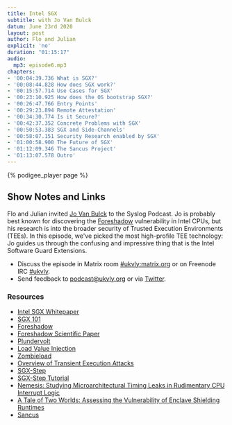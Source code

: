 ```yaml
---
title: Intel SGX
subtitle: with Jo Van Bulck
datum: June 23rd 2020
layout: post
author: Flo and Julian
explicit: 'no'
duration: "01:15:17"
audio:
  mp3: episode6.mp3
chapters:
- '00:04:39.736 What is SGX?'
- '00:08:44.828 How does SGX work?'
- '00:15:57.714 Use Cases for SGX'
- '00:23:10.925 How does the OS bootstrap SGX?'
- '00:26:47.766 Entry Points'
- '00:29:23.894 Remote Attestation'
- '00:34:30.774 Is it Secure?'
- '00:42:37.352 Concrete Problems with SGX'
- '00:50:53.383 SGX and Side-Channels'
- '00:58:07.151 Security Research enabled by SGX'
- '01:00:58.900 The Future of SGX'
- '01:12:09.346 The Sancus Project'
- '01:13:07.578 Outro'
---
```


{% podigee_player page %}

## Show Notes and Links

Flo and Julian invited [Jo Van
Bulck](https://distrinet.cs.kuleuven.be/people/jo) to the Syslog
Podcast. Jo is probably best known for discovering the
[Foreshadow](https://foreshadowattack.eu/) vulnerability in Intel
CPUs, but his research is into the broader security of Trusted
Execution Environments (TEEs). In this episode, we've picked the most
high-profile TEE technology: Jo guides us through the confusing and
impressive thing that is the Intel Software Guard Extensions.

* Discuss the episode in Matrix room [#ukvly:matrix.org](https://riot.im/app/#/room/#ukvly:matrix.org) or on Freenode IRC [#ukvly](https://webchat.freenode.net/).
 * Send feedback to podcast@ukvly.org or via [Twitter](https://twitter.com/ukvly).

### Resources

 - [Intel SGX Whitepaper](https://software.intel.com/content/www/us/en/develop/blogs/protecting-application-secrets-with-intel-sgx.html)
 - [SGX 101](https://sgx101.gitbook.io/sgx101/)
 - [Foreshadow](https://foreshadowattack.eu/)
 - [Foreshadow Scientific Paper](https://www.usenix.org/system/files/conference/usenixsecurity18/sec18-van_bulck.pdf)
 - [Plundervolt](https://plundervolt.com/)
 - [Load Value Injection](https://lviattack.eu/)
 - [Zombieload](https://zombieloadattack.com/)
 - [Overview of Transient Execution Attacks](https://transient.fail/)
 - [SGX-Step](https://github.com/jovanbulck/sgx-step)
 - [SGX-Step Tutorial](https://github.com/jovanbulck/sgx-tutorial-space18)
 - [Nemesis: Studying Microarchitectural Timing Leaks in Rudimentary CPU Interrupt Logic](https://github.com/jovanbulck/nemesis)
 - [A Tale of Two Worlds: Assessing the Vulnerability of Enclave Shielding Runtimes](https://github.com/jovanbulck/0xbadc0de)
 - [Sancus](https://distrinet.cs.kuleuven.be/software/sancus)
